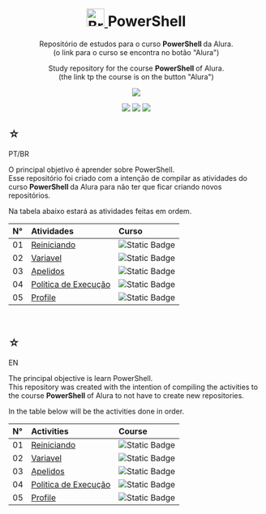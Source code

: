 <h1 align="center">
    <a href="https://pokemondb.net/pokedex/bronzor">
        <img width="35" src="https://img.pokemondb.net/sprites/black-white/anim/normal/bronzor.gif" alt="Bronzor">
    </a>
    <span>PowerShell</span>
</h1>

<div align="center">

Repositório de estudos para o curso <strong> PowerShell </strong> da Alura. <br> (o link para o curso se encontra no botão "Alura")


Study repository for the course <strong> PowerShell </strong> of Alura. <br> (the link tp the course is on the button "Alura")

[![](https://img.shields.io/badge/Powershell-black?style=for-the-badge&logo=powershell)](https://cursos.alura.com.br/course/powershell-parte2)

[![](https://img.shields.io/badge/my%20profile-blue?style=for-the-badge)](https://www.linkedin.com/in/hakuakai/)
[![](https://img.shields.io/badge/alura%2001-white?style=for-the-badge)](https://cursos.alura.com.br/course/powershell-parte1)
[![](https://img.shields.io/badge/alura%2002-blue?style=for-the-badge)](https://cursos.alura.com.br/course/powershell-parte2)

</div>
<div>
    <h2>☆</h2>
    <p>PT/BR</p>
    <p>
    O principal objetivo é aprender sobre PowerShell.<br>
    Esse repositório foi criado com a intenção de compilar as atividades do curso <strong> PowerShell </strong> da Alura para não ter que ficar criando novos repositórios.</p>
    <p>Na tabela abaixo estará as atividades feitas em ordem. </p>
    <table>
        <thead>
            <tr align="left">
                <th>N°</th>
                <th>Atividades</th>
                <th>Curso</th>
            </tr>
        </thead>
    <tbody align="left">
        <tr>
            <td>01</td>
            <td> 
                <a href="https://github.com/HakuGarcia/PowerShell/tree/f482cc837479bccd71bb8e595634a91587b91790/reiniciando">Reiniciando</a>
            </td>
            <td>
                <img alt="Static Badge" src="https://img.shields.io/badge/alura%2001-white?style=for-the-badge">
            </td>
        </tr>
        <tr>
            <td>02</td>
            <td> 
                <a href="https://github.com/HakuGarcia/PowerShell/blob/f482cc837479bccd71bb8e595634a91587b91790/variavel.txt">Variavel</a>
            </td>
            <td>
                <img alt="Static Badge" src="https://img.shields.io/badge/alura%2001-white?style=for-the-badge">
            </td>
        </tr>
        <tr>
            <td>03</td>
            <td> 
                <a href="https://github.com/HakuGarcia/PowerShell/blob/f482cc837479bccd71bb8e595634a91587b91790/apelidos.txt">Apelidos</a>
            </td>
            <td>
                <img alt="Static Badge" src="https://img.shields.io/badge/alura%2001-white?style=for-the-badge">
            </td>
        </tr>
        <tr>
            <td>04</td>
            <td> 
                <a href="https://github.com/HakuGarcia/PowerShell/blob/f482cc837479bccd71bb8e595634a91587b91790/politicadeexec.txt">Politica de Execução</a>
            </td>
            <td>
                <img alt="Static Badge" src="https://img.shields.io/badge/alura%2001-white?style=for-the-badge">
            </td>
        </tr>
        <tr>
            <td>05</td>
            <td> 
                <a href="https://github.com/HakuGarcia/PowerShell/blob/f482cc837479bccd71bb8e595634a91587b91790/profile.ps1">Profile</a>
            </td>
            <td>
                <img alt="Static Badge" src="https://img.shields.io/badge/alura%2001-white?style=for-the-badge">
            </td>
        </tr>
    </tbody>
    <tfoot></tfoot>
    </table>
</div>

   <br>

<div>
    <h2>☆</h2>
    <p>EN</p>
    <p>
    The principal objective is learn PowerShell.<br>
    This repository was created with the intention of compiling the activities to the course <strong> PowerShell </strong> of Alura to not have to create new repositories.</p>
    <p>In the table below will be the activities done in order.</p>
    <table>
        <thead>
            <tr align="left">
                <th>N°</th>
                <th>Activities</th>
                <th>Course</th>
            </tr>
        </thead>
    <tbody align="left">
       <tr>
            <td>01</td>
            <td> 
                <a href="https://github.com/HakuGarcia/PowerShell/tree/f482cc837479bccd71bb8e595634a91587b91790/reiniciando">Reiniciando</a>
            </td>
            <td>
                <img alt="Static Badge" src="https://img.shields.io/badge/alura%2001-white?style=for-the-badge">
            </td>
        </tr>
        <tr>
            <td>02</td>
            <td> 
                <a href="https://github.com/HakuGarcia/PowerShell/blob/f482cc837479bccd71bb8e595634a91587b91790/variavel.txt">Variavel</a>
            </td>
            <td>
                <img alt="Static Badge" src="https://img.shields.io/badge/alura%2001-white?style=for-the-badge">
            </td>
        </tr>
        <tr>
            <td>03</td>
            <td> 
                <a href="https://github.com/HakuGarcia/PowerShell/blob/f482cc837479bccd71bb8e595634a91587b91790/apelidos.txt">Apelidos</a>
            </td>
            <td>
                <img alt="Static Badge" src="https://img.shields.io/badge/alura%2001-white?style=for-the-badge">
            </td>
        </tr>
        <tr>
            <td>04</td>
            <td> 
                <a href="https://github.com/HakuGarcia/PowerShell/blob/f482cc837479bccd71bb8e595634a91587b91790/politicadeexec.txt">Politica de Execução</a>
            </td>
            <td>
                <img alt="Static Badge" src="https://img.shields.io/badge/alura%2001-white?style=for-the-badge">
            </td>
        </tr>
        <tr>
            <td>05</td>
            <td> 
                <a href="https://github.com/HakuGarcia/PowerShell/blob/f482cc837479bccd71bb8e595634a91587b91790/profile.ps1">Profile</a>
            </td>
            <td>
                <img alt="Static Badge" src="https://img.shields.io/badge/alura%2001-white?style=for-the-badge">
            </td>
        </tr>
    </tbody>
    <tfoot></tfoot>
    </table>
    
</div>
